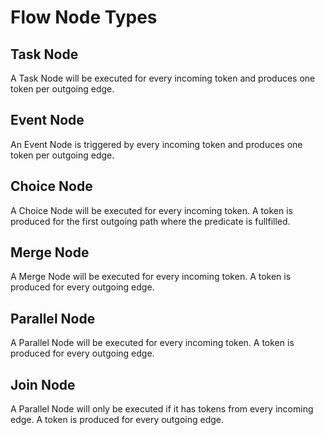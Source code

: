 # Flow Node Types

## Task Node

A Task Node will be executed for every incoming token and produces one token per outgoing edge.

## Event Node

An Event Node is triggered by every incoming token and produces one token per outgoing edge.

## Choice Node

A Choice Node will be executed for every incoming token. A token is produced for the first outgoing path
where the predicate is fullfilled.

## Merge Node

A Merge Node will be executed for every incoming token. A token is produced for every outgoing edge.

## Parallel Node

A Parallel Node will be executed for every incoming token. A token is produced for every outgoing edge.

## Join Node

A Parallel Node will only be executed if it has tokens from every incoming edge.
A token is produced for every outgoing edge.
